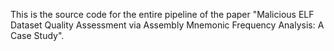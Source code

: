 This is the source code for the entire pipeline of the paper "Malicious ELF Dataset Quality Assessment via Assembly Mnemonic Frequency Analysis: A Case Study". 
